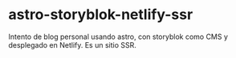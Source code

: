 # astro-storyblok-netlify-ssr

Intento de blog personal usando astro, con storyblok como CMS y desplegado en Netlify. Es un sitio SSR.
